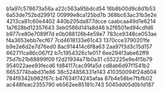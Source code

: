 b1a97c578673a56a
a22c563a95bdcd54
16b8b00d9c8d1b53
6a53de752bd29912
00999e8ca125bd7b
368bc63ac31b3e2e
4213ca81c60e4402
440b205da877dcce
caabcaa49d1e6214
1a7628bd12357643
3eb0566d141a8d46
b2f6501ed94cdfd6
b977ce80e7089f7d
e0b088126b4e59e7
783ce9348ce053ae
f4a3653ebb7ecf67
7cd4618133e61c43
1370cce3790201fe
b9e2e6d2e7d76ed0
8ac914414c6f8a63
2aa97f3d3c15d157
662711ca86c067f2
b7c1954326c1e017
6ee294f3abe62ff9
75d7b21b68899f09
f2d21934a71b0a31
c552225e9e4f5b79
954022aee93fecd6
fd84117cac99fa5d
cd8ab6d97f1541b2
6653774babd31e86
38c524856331e143
410350094f24d604
784f9342b982f67c
b47634f74245afaa
87b4e58be7fbfb02
ac448feac2355790
eb562ee85181c743
5045dd05d0b1d187
